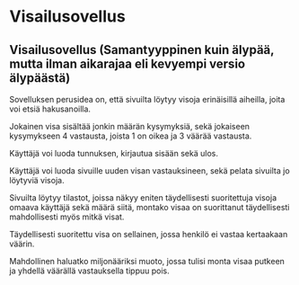 # Visailusovellus

## Visailusovellus (Samantyyppinen kuin älypää, mutta ilman aikarajaa eli kevyempi versio älypäästä)

Sovelluksen perusidea on, että sivuilta löytyy visoja erinäisillä aiheilla, joita voi etsiä hakusanoilla.

Jokainen visa sisältää jonkin määrän kysymyksiä, sekä jokaiseen kysymykseen 4 vastausta, joista 1 on oikea ja 3 väärää vastausta.

Käyttäjä voi luoda tunnuksen, kirjautua sisään sekä ulos.

Käyttäjä voi luoda sivuille uuden visan vastauksineen, sekä pelata sivuilta jo löytyviä visoja.

Sivuilta löytyy tilastot, joissa näkyy eniten täydellisesti suoritettuja visoja omaava käyttäjä sekä määrä siitä, montako visaa on suorittanut täydellisesti mahdollisesti myös mitkä visat.

Täydellisesti suoritettu visa on sellainen, jossa henkilö ei vastaa kertaakaan väärin.

Mahdollinen haluatko miljonääriksi muoto, jossa tulisi monta visaa putkeen ja yhdellä väärällä vastauksella tippuu pois.
